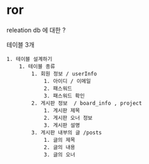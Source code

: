 # ror 

releation db 에 대한 ?

테이블 3개 

    1. 테이블 설계하기 
        1. 테이블 종류 
            1. 회원 정보 / userInfo
                1. 아이디 / 이메일 
                2. 패스워드
                3. 패스워드 확인 
            2. 게시판 정보  / board_info , project 
                1. 게시판 제목 
                2. 게시판 오너 정보 
                3. 게시판 설명 
            3. 게시판 내부의 글 /posts
                1. 글의 제목 
                2. 글의 내용 
                3. 글의 오너 